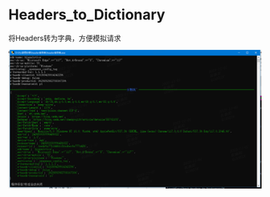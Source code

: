 # Headers_to_Dictionary
将Headers转为字典，方便模拟请求

<div align="center">
  <img src="https://github.com/TomCat552/Headers_to_Dictionary/blob/main/%E5%9B%BE%E7%89%87_0880c08b0110fbf28424.png">
</div>
